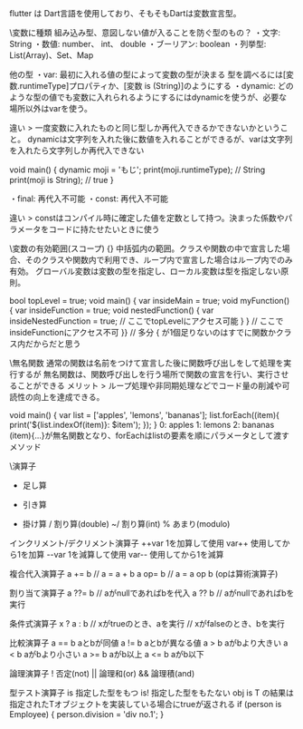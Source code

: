 flutter は Dart言語を使用しており、そもそもDartは変数宣言型。


\変数に種類
組み込み型、意図しない値が入ることを防ぐ型のもの？
・文字:        String
・数値:        number、 int、 double
・ブーリアン:   boolean
・列挙型:       List(Array)、Set、Map

他の型
・var:       最初に入れる値の型によって変数の型が決まる
    型を調べるには[変数.runtimeType]プロパティか、[変数 is (String)]のようにする
・dynamic:   どのような型の値でも変数に入れられるようにするにはdynamicを使うが、必要な場所以外はvarを使う。

違い > 一度変数に入れたものと同じ型しか再代入できるかできないかということ。
dynamicは文字列を入れた後に数値を入れることができるが、varは文字列を入れたら文字列しか再代入できない

void main() {
  dynamic moji = 'もじ';
  print(moji.runtimeType);      // String
  print(moji is String);        // true
}

・final: 再代入不可能
・const: 再代入不可能

違い > constはコンパイル時に確定した値を定数として持つ。決まった係数やパラメータをコードに持たせたいときに使う


\変数の有効範囲(スコープ)
{} 中括弧内の範囲。クラスや関数の中で宣言した場合、そのクラスや関数内で利用でき、ループ内で宣言した場合はループ内でのみ有効。
グローバル変数は変数の型を指定し、ローカル変数は型を指定しない原則。

bool topLevel = true;
void main() {
  var insideMain = true;
  void myFunction() {
    var insideFunction = true;
    void nestedFunction() {
      var insideNestedFunction = true;
      // ここでtopLevelにアクセス可能
    }
  }
  // ここでinsideFunctionにアクセス不可
}}  // 多分 { が1個足りないのはすでに関数かクラス内だからだと思う
  
  
\無名関数
通常の関数は名前をつけて宣言した後に関数呼び出しをして処理を実行するが
無名関数は、関数呼び出しを行う場所で関数の宣言を行い、実行させることができる
メリット > ループ処理や非同期処理などでコード量の削減や可読性の向上を達成できる。

void main() {
  var list = ['apples', 'lemons', 'bananas'];
  list.forEach((item){
    print('${list.indexOf(item)}: $item');
  });
}
0: apples
1: lemons
2: bananas
(item){...}が無名関数となり、forEachはlistの要素を順にパラメータとして渡すメソッド


\演算子
+   足し算
-   引き算
*   掛け算
/   割り算(double)
~/  割り算(int)
%   あまり(modulo)

インクリメント/デクリメント演算子
++var   1を加算して使用
var++   使用してから1を加算
--var   1を減算して使用
var--   使用してから1を減算

複合代入演算子
a += b  // a = a + b
a op= b // a = a op b (opは算術演算子)

割り当て演算子
a ??= b // aがnullであればbを代入
a ?? b  // aがnullであればbを実行

条件式演算子
x ? a : b   // xがtrueのとき、aを実行 // xがfalseのとき、bを実行

比較演算子
a == b  aとbが同値
a != b  aとbが異なる値
a > b   aがbより大きい
a < b   aがbより小さい
a >= b  aがb以上
a <= b  aがb以下

論理演算子
!   否定(not)
||  論理和(or)
&&  論理積(and)

型テスト演算子
is  指定した型をもつ
is! 指定した型をもたない
    obj is T の結果は指定されたTオブジェクトを実装している場合にtrueが返される
    if (person is Employee) {
      person.division = 'div no.1';
    }


